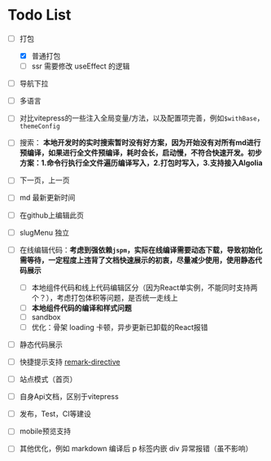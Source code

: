 # Todo List

- [ ] 打包
	- [x] 普通打包
	- [ ] ssr 需要修改 useEffect 的逻辑
- [ ] 导航下拉
- [ ] 多语言
- [ ] 对比vitepress的一些注入全局变量/方法，以及配置项完善，例如`$withBase`，`themeConfig`
- [ ] 搜索： **本地开发时的实时搜索暂时没有好方案，因为开始没有对所有md进行预编译，如果进行全文件预编译，耗时会长，启动慢，不符合快速开发。初步方案：1.命令行执行全文件遍历编译写入，2.打包时写入，3.支持接入Algolia**
- [ ] 下一页，上一页
- [ ] md 最新更新时间
- [ ] 在github上编辑此页
- [ ] slugMenu 独立
- [ ] 在线编辑代码：**考虑到强依赖`jspm`，实际在线编译需要动态下载，导致初始化需等待，一定程度上违背了文档快速展示的初衷，尽量减少使用，使用静态代码展示**
	- [ ] 本地组件代码和线上代码编辑区分（因为React单实例，不能同时支持两个？），考虑打包体积等问题，是否统一走线上
	- [ ] **本地组件代码的编译和样式问题**
	- [ ] sandbox
	- [ ] 优化：骨架 loading 卡顿，异步更新已卸载的React报错
- [ ] 静态代码展示
- [ ] 快捷提示支持 [remark-directive](https://github.com/remarkjs/remark-directive)
- [ ] 站点模式（首页）
- [ ] 自身Api文档，区别于vitepress
- [ ] 发布，Test，CI等建设
- [ ] mobile预览支持
- [ ] 其他优化，例如 markdown 编译后 p 标签内嵌 div 异常报错（虽不影响）



